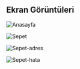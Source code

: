 ## Ekran Görüntüleri

![Anasayfa](https://cdn.discordapp.com/attachments/1117807502063587388/1117807521718087680/image.png)

![Sepet](https://cdn.discordapp.com/attachments/1117807502063587388/1117807609869774878/image.png)

![Sepet-adres](https://cdn.discordapp.com/attachments/1117807502063587388/1117807644409876520/image.png)

![Sepet-hata](https://cdn.discordapp.com/attachments/1117807502063587388/1117807741235384361/image.png)
